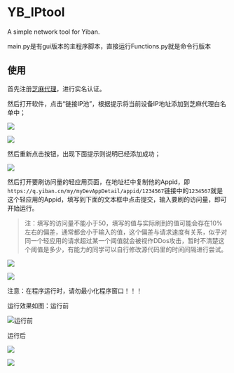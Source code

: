 # YB_IPtool
A simple network tool for Yiban.

main.py是有gui版本的主程序脚本，直接运行Functions.py就是命令行版本

## 使用

首先注册[芝麻代理](https://www.zmhttp.com)，进行实名认证。

然后打开软件，点击“链接IP池”，根据提示将当前设备IP地址添加到芝麻代理白名单中；

![](https://s2.loli.net/2022/10/06/CDdExFAYgRaql2e.gif)

![](https://s2.loli.net/2022/10/06/BdputSkRTMI3Xej.png)

然后重新点击按钮，出现下面提示则说明已经添加成功；

![](https://s2.loli.net/2022/10/06/RTJo8r3F4whVkPi.png)

然后打开要刷访问量的轻应用页面，在地址栏中复制他的Appid，即`https://q.yiban.cn/my/myDevAppDetail/appid/1234567`链接中的`1234567`就是这个轻应用的Appid，填写到下面的文本框中点击提交，输入要刷的访问量，即可开始运行。

> 注：填写的访问量不能小于50，填写的值与实际刷到的值可能会存在10%左右的偏差，通常都会小于输入的值，这个偏差与请求速度有关系，似乎对同一个轻应用的请求超过某一个阈值就会被视作DDos攻击，暂时不清楚这个阈值是多少，有能力的同学可以自行修改源代码里的时间间隔进行尝试。

![](https://s2.loli.net/2022/10/06/1TUS5kJPAbcj2ax.png)

![](https://s2.loli.net/2022/10/06/246XGwutFjW3Umo.png)

注意：在程序运行时，请勿最小化程序窗口！！！

运行效果如图：运行前

![运行前](https://s2.loli.net/2022/10/06/7Oy3z2usjRoFVfW.png)

运行后

![](https://s2.loli.net/2022/10/06/7BEegrpw3ODySv6.png)

![](https://s2.loli.net/2022/10/06/X51OQf9bxWlRcEk.png)
